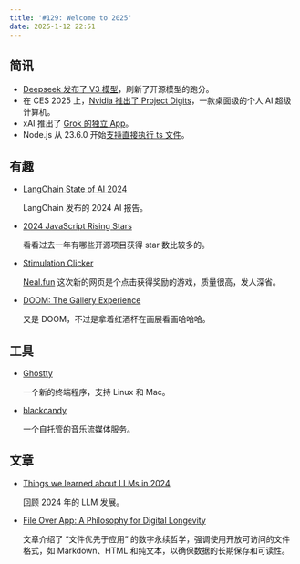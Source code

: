 ```yaml
---
title: '#129: Welcome to 2025'
date: 2025-1-12 22:51
---
```




## 简讯

- [Deepseek 发布了 V3 模型](https://x.com/deepseek_ai/status/1872242657348710721)，刷新了开源模型的跑分。
- 在 CES 2025 上，[Nvidia 推出了 Project Digits](https://techcrunch.com/2025/01/06/nvidias-project-digits-is-a-personal-ai-computer/)，一款桌面级的个人 AI 超级计算机。
- xAI 推出了 [Grok 的独立 App](https://x.com/xai/status/1877536836924424445)。
- Node.js 从 23.6.0 开始[支持直接执行 ts 文件](https://www.totaltypescript.com/typescript-is-coming-to-node-23)。

## 有趣

- [LangChain State of AI 2024](https://blog.langchain.dev/langchain-state-of-ai-2024/)
  
    LangChain 发布的 2024 AI 报告。
    
- [2024 JavaScript Rising Stars](https://risingstars.js.org/2024/en)
  
    看看过去一年有哪些开源项目获得 star 数比较多的。
    
- [Stimulation Clicker](https://neal.fun/stimulation-clicker/)
  
    [Neal.fun](http://Neal.fun) 这次新的网页是个点击获得奖励的游戏，质量很高，发人深省。
    
- [DOOM: The Gallery Experience](https://bobatealee.itch.io/doom-the-gallery-experience)
  
    又是 DOOM，不过是拿着红酒杯在画展看画哈哈哈。
    

## 工具

- [Ghostty](https://ghostty.org/)
  
    一个新的终端程序，支持 Linux 和 Mac。
    
- [blackcandy](https://github.com/blackcandy-org/blackcandy)
  
    一个自托管的音乐流媒体服务。
    

## 文章

- [Things we learned about LLMs in 2024](https://simonwillison.net/2024/Dec/31/llms-in-2024/)
  
    回顾 2024 年的 LLM 发展。
    
- [File Over App: A Philosophy for Digital Longevity](https://rishikeshs.com/file-over-app/)
  
    文章介绍了 “文件优先于应用” 的数字永续哲学，强调使用开放可访问的文件格式，如 Markdown、HTML 和纯文本，以确保数据的长期保存和可读性。